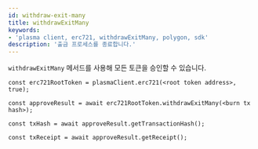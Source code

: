 ```yaml
---
id: withdraw-exit-many
title: withdrawExitMany
keywords:
- 'plasma client, erc721, withdrawExitMany, polygon, sdk'
description: '출금 프로세스를 종료합니다.'
---
```


`withdrawExitMany` 메서드를 사용해 모든 토큰을 승인할 수 있습니다.

```
const erc721RootToken = plasmaClient.erc721(<root token address>, true);

const approveResult = await erc721RootToken.withdrawExitMany(<burn tx hash>);

const txHash = await approveResult.getTransactionHash();

const txReceipt = await approveResult.getReceipt();

```
